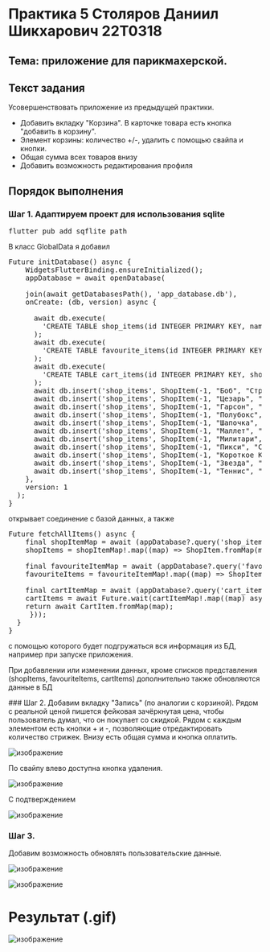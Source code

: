 # Практика 5 Столяров Даниил Шикхарович 22T0318
## Тема: приложение для парикмахерской.
## Текст задания
Усовершенствовать приложение из предыдущей практики. 
<ul>
  <li>Добавить вкладку "Корзина". В карточке товара есть кнопка "добавить в корзину".</li>
  <li>Элемент корзины: количество +/-, удалить с помощью свайпа и кнопки.</li>
  <li>Общая сумма всех товаров внизу</li>
  <li>Добавить возможность редактирования профиля</li>
</ul>

## Порядок выполнения
### Шаг 1. Адаптируем проект для использования sqlite
<pre>flutter pub add sqflite path</pre>
В класс GlobalData я добавил 

<pre>Future<void> initDatabase() async {
    WidgetsFlutterBinding.ensureInitialized();
    appDatabase = await openDatabase(

    join(await getDatabasesPath(), 'app_database.db'),
    onCreate: (db, version) async {

      await db.execute(
        'CREATE TABLE shop_items(id INTEGER PRIMARY KEY, name TEXT, category TEXT, price_rubles INTEGER, image_href TEXT, description TEXT)',
      );
      await db.execute(
        'CREATE TABLE favourite_items(id INTEGER PRIMARY KEY, name TEXT, category TEXT, price_rubles INTEGER, image_href TEXT, description TEXT)',
      );
      await db.execute(
        'CREATE TABLE cart_items(id INTEGER PRIMARY KEY, shop_item_id INTEGER, service_time TIMESTAMP)'
      );
      await db.insert('shop_items', ShopItem(-1, "Боб", "Стрижка и укладка", 799, "https://i.imgur.com/pLhAUHv.jpeg", "Боб — это классическая и универсальная стрижка, которая подходит для любого типа волос и формы лица. Она может быть выполнена различной длины и формы, от короткого, доходящего до подбородка боба до длинного, доходящего до плеч боба. Боб идеально подходит для тех, кто хочет добавить объем и текстуру своим волосам, а также скрыть недостатки лица и подчеркнуть скулы.").toMap());
      await db.insert('shop_items', ShopItem(-1, "Цезарь", "Стрижка и укладка", 699, "https://i.imgur.com/G8eOfAE.jpeg", "Цезарь — это короткая мужская стрижка с ровной челкой и короткими, одинаковой длины волосами по бокам и сзади. Она идеально подходит для мужчин с прямыми или волнистыми волосами и квадратной или круглой формой лица. Стрижка Цезарь — это стильный и универсальный вариант, который легко укладывать и поддерживать.").toMap());
      await db.insert('shop_items', ShopItem(-1, "Гарсон", "Стрижка и укладка", 599, "https://i.imgur.com/Atfpw5S.jpeg", "Гарсон — это короткая, женственная стрижка, которая добавляет образу дерзости и стиля. Она характеризуется короткими, филированными волосами, часто с челкой или асимметрией. Гарсон идеально подходит для тех, кто хочет добавить объем и текстуру тонким волосам, а также скрыть недостатки лица и подчеркнуть скулы.").toMap());
      await db.insert('shop_items', ShopItem(-1, "Полубокс", "Стрижка и укладка", 499, "https://i.imgur.com/rpKjovf.jpeg", "Полубокс — это короткая, практичная и универсальная мужская стрижка, которая подходит для любого типа волос и формы лица. Она характеризуется короткими волосами на висках и затылке, переходящими в более длинные волосы на макушке. Полубокс — это стильный и неприхотливый вариант, который легко укладывать и поддерживать.").toMap());
      await db.insert('shop_items', ShopItem(-1, "Шапочка", "Стрижка и укладка", 599, "https://i.imgur.com/MiLOdAO.jpeg", "Шапочка — это женственная и элегантная стрижка, которая подходит для любого типа волос и формы лица. Она характеризуется короткими, округлыми волосами, которые плавно обрамляют лицо, создавая эффект шапочки. Шапочка — это универсальный вариант, который легко укладывать и поддерживать, придавая образу утонченность и шарм.").toMap());
      await db.insert('shop_items', ShopItem(-1, "Маллет", "Стрижка и укладка", 699, "https://i.imgur.com/oAlIgc2.jpeg", "Маллет — это дерзкая и экстравагантная стрижка, которая характеризуется короткими волосами на макушке и длинными волосами на затылке. Маллет — это стильный и необычный вариант, который подходит для тех, кто хочет выделиться и подчеркнуть свой индивидуальный стиль. Она требует особого ухода и укладки, придавая образу неповторимость и притягательность.").toMap());
      await db.insert('shop_items', ShopItem(-1, "Милитари", "Стрижка и укладка", 799, "https://i.imgur.com/RHjZ63I.jpeg", "Милитари — это мужественная и практичная стрижка, которая характеризуется короткими волосами по всей голове. Милитари — это универсальный и неприхотливый вариант, который подходит для любого типа волос и формы лица. Она не требует сложной укладки и идеально подходит для тех, кто ценит удобство и аккуратный внешний вид.").toMap());
      await db.insert('shop_items', ShopItem(-1, "Пикси", "Стрижка и укладка", 999, "https://i.imgur.com/01Z9Sga.jpeg", "Пикси -  это дерзкая и стильная стрижка, которая характеризуется короткими волосами на висках и затылке, переходящими в более длинные волосы на макушке. Пикси — это женственный и многогранный вариант, который подходит для любого типа волос и формы лица. Она позволяет создавать различные укладки, от гладких и элегантных до текстурных и небрежных.").toMap());
      await db.insert('shop_items', ShopItem(-1, "Короткое Каре", "Стрижка и укладка", 899, "https://i.imgur.com/HroeZo2.jpeg", "Короткое Каре — это элегантная и стильная стрижка, которая характеризуется прямыми волосами, подстриженными до уровня подбородка или чуть выше. Короткое каре — это универсальный и практичный вариант, который подходит для любого типа волос и формы лица. Оно легко укладывается и позволяет создавать различные образы, от классических и сдержанных до современных и авангардных.").toMap());
      await db.insert('shop_items', ShopItem(-1, "Звезда", "Стрижка и укладка", 1199, "https://i.imgur.com/dOnl5Vz.jpeg", "Звезда — это смелая и дерзкая стрижка, которая характеризуется выбритыми висками и затылком в форме звезды. Звезда — это авангардный и экстравагантный вариант, который подходит для тех, кто не боится выделяться из толпы. Она требует особого ухода и укладки, но придает образу неповторимый и притягательный вид.").toMap());
      await db.insert('shop_items', ShopItem(-1, "Теннис", "Стрижка и укладка", 599, "https://i.imgur.com/1uNHwbK.jpeg", "Теннис — это спортивная и практичная стрижка, которая характеризуется короткими волосами по всей голове, подстриженными машинкой. Теннис — это универсальный и неприхотливый вариант, который подходит для любого типа волос и формы лица. Она не требует сложной укладки и идеально подходит для тех, кто ценит удобство и аккуратный внешний вид.").toMap());
    },
    version: 1
  );    
}</pre>
открывает соединение с базой данных,
а также

<pre>Future<void> fetchAllItems() async {
    final shopItemMap = await (appDatabase?.query('shop_items'));
    shopItems = shopItemMap!.map((map) => ShopItem.fromMap(map)).toList();

    final favouriteItemMap = await (appDatabase?.query('favourite_items'));
    favouriteItems = favouriteItemMap!.map((map) => ShopItem.fromMap(map)).toList();

    final cartItemMap = await (appDatabase?.query('cart_items'));
    cartItems = await Future.wait(cartItemMap!.map((map) async {
    return await CartItem.fromMap(map);
     }));
  }
}</pre>
с помощью которого будет подгружаться вся информация из БД, например при запуске приложения.

<p>При добавлении или изменении данных, кроме списков представления (shopItems, favouriteItems, cartItems) дополнительно также обновляются данные в БД</p>
### Шаг 2.
Добавим вкладку "Запись" (по аналогии с корзиной).
Рядом с реальной ценой пишется фейковая зачёркнутая цена, чтобы пользователь думал, что он покупает со скидкой.
Рядом с каждым элементом есть кнопки + и -, позволяющие отредактировать количество стрижек.
Внизу есть общая сумма и кнопка оплатить.

![изображение](https://github.com/user-attachments/assets/f68879e4-883f-4d0d-a271-120feb78a257)

По свайпу влево доступна кнопка удаления.

![изображение](https://github.com/user-attachments/assets/a9b43503-9ea7-44a9-a0f8-b5be98096246)

С подтверждением

![изображение](https://github.com/user-attachments/assets/dc14048f-9288-45e2-86bb-e09b66dbc496)


### Шаг 3.

Добавим возможность обновлять пользовательские данные.

![изображение](https://github.com/user-attachments/assets/6a9c0b3a-9b77-4254-9d26-b6b6039d467e)

![изображение](https://github.com/user-attachments/assets/33cf68c5-a3dc-46d4-b918-d76f2b4e20e0)

# Результат (.gif)

![изображение](./preview.gif)

